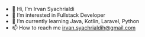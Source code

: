 - 👋 Hi, I’m Irvan Syachrialdi
- 👀 I’m interested in Fullstack Developer
- 🌱 I’m currently learning Java, Kotlin, Laravel, Python
- 📫 How to reach me irvan.syachrialdih@gmail.com

<!---
irvansychrldi/irvansychrldi is a ✨ special ✨ repository because its `README.md` (this file) appears on your GitHub profile.
You can click the Preview link to take a look at your changes.
--->
